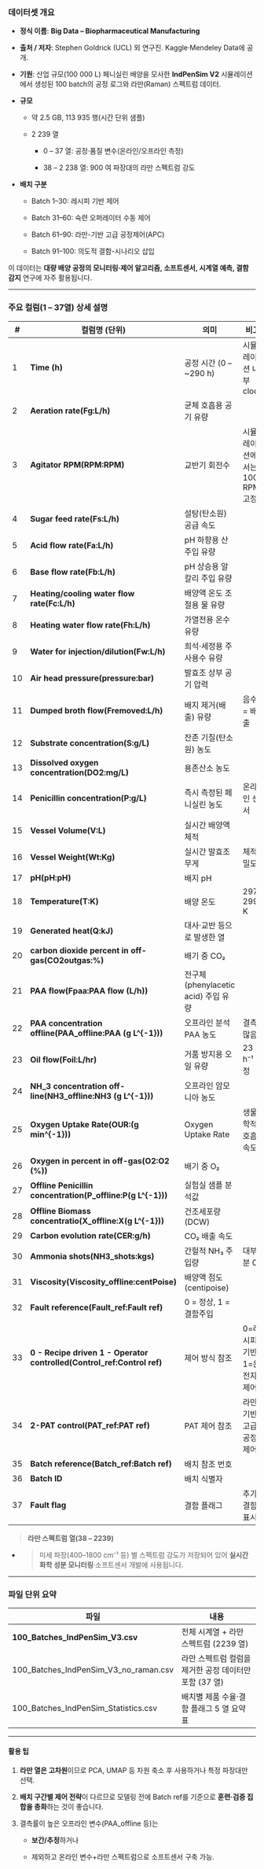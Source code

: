 ### **데이터셋 개요**

- **정식 이름**: **Big Data – Biopharmaceutical Manufacturing**
    
- **출처 / 저자**: Stephen Goldrick (UCL) 외 연구진. Kaggle·Mendeley Data에 공개.
    
- **기원**: 산업 규모(100 000 L) 페니실린 배양을 모사한 **IndPenSim V2** 시뮬레이션에서 생성된 100 batch의 공정 로그와 라만(Raman) 스펙트럼 데이터. 
    
- **규모**
    
    - 약 2.5 GB, 113 935 행(시간 단위 샘플)
        
    - 2 239 열
        
        - 0 – 37 열: 공정·품질 변수(온라인/오프라인 측정)
            
        - 38 – 2 238 열: 900 여 파장대의 라만 스펙트럼 강도
            
        
    
- **배치 구분**
    
    - Batch 1–30: 레시피 기반 제어
        
    - Batch 31–60: 숙련 오퍼레이터 수동 제어
        
    - Batch 61–90: 라만-기반 고급 공정제어(APC)
        
    - Batch 91–100: 의도적 결함-시나리오 삽입 
        
    

  

이 데이터는 **대량 배양 공정의 모니터링·제어 알고리즘, 소프트센서, 시계열 예측, 결함 감지** 연구에 자주 활용됩니다.

---

### **주요 컬럼(1 – 37열) 상세 설명**

|**#**|**컬럼명 (단위)**|**의미**|**비고**|
|---|---|---|---|
|1|**Time (h)**|공정 시간 (0 – ~290 h)|시뮬레이션 내부 clock|
|2|**Aeration rate(Fg:L/h)**|균체 호흡용 공기 유량||
|3|**Agitator RPM(RPM:RPM)**|교반기 회전수|시뮬레이션에서는 100 RPM 고정|
|4|**Sugar feed rate(Fs:L/h)**|설탕(탄소원) 공급 속도||
|5|**Acid flow rate(Fa:L/h)**|pH 하향용 산 주입 유량||
|6|**Base flow rate(Fb:L/h)**|pH 상승용 알칼리 주입 유량||
|7|**Heating/cooling water flow rate(Fc:L/h)**|배양액 온도 조절용 물 유량||
|8|**Heating water flow rate(Fh:L/h)**|가열전용 온수 유량||
|9|**Water for injection/dilution(Fw:L/h)**|희석·세정용 주사용수 유량||
|10|**Air head pressure(pressure:bar)**|발효조 상부 공기 압력||
|11|**Dumped broth flow(Fremoved:L/h)**|배지 제거(배출) 유량|음수 = 배출|
|12|**Substrate concentration(S:g/L)**|잔존 기질(탄소원) 농도||
|13|**Dissolved oxygen concentration(DO2:mg/L)**|용존산소 농도||
|14|**Penicillin concentration(P:g/L)**|즉시 측정된 페니실린 농도|온라인 센서|
|15|**Vessel Volume(V:L)**|실시간 배양액 체적||
|16|**Vessel Weight(Wt:Kg)**|실시간 발효조 무게|체적×밀도|
|17|**pH(pH:pH)**|배지 pH||
|18|**Temperature(T:K)**|배양 온도|297–299 K|
|19|**Generated heat(Q:kJ)**|대사·교반 등으로 발생한 열||
|20|**carbon dioxide percent in off-gas(CO2outgas:%)**|배기 중 CO₂||
|21|**PAA flow(Fpaa:PAA flow (L/h))**|전구체(phenylacetic acid) 주입 유량||
|22|**PAA concentration offline(PAA_offline:PAA (g L^{-1}))**|오프라인 분석 PAA 농도|결측 많음|
|23|**Oil flow(Foil:L/hr)**|거품 방지용 오일 유량|23 L h⁻¹ 고정|
|24|**NH_3 concentration off-line(NH3_offline:NH3 (g L^{-1}))**|오프라인 암모니아 농도||
|25|**Oxygen Uptake Rate(OUR:(g min^{-1}))**|Oxygen Uptake Rate|생물학적 호흡 속도|
|26|**Oxygen in percent in off-gas(O2:O2  (%))**|배기 중 O₂||
|27|**Offline Penicillin concentration(P_offline:P(g L^{-1}))**|실험실 샘플 분석값||
|28|**Offline Biomass concentratio(X_offline:X(g L^{-1}))**|건조세포량(DCW)||
|29|**Carbon evolution rate(CER:g/h)**|CO₂ 배출 속도||
|30|**Ammonia shots(NH3_shots:kgs)**|간헐적 NH₃ 주입량|대부분 0|
|31|**Viscosity(Viscosity_offline:centPoise)**|배양액 점도(centipoise)||
|32|**Fault reference(Fault_ref:Fault ref)**|0 = 정상, 1 = 결함주입||
|33|**0 - Recipe driven 1 - Operator controlled(Control_ref:Control ref)**|제어 방식 참조|0=레시피 기반, 1=운전자 제어|
|34|**2-PAT control(PAT_ref:PAT ref)**|PAT 제어 참조|라만 기반 고급공정제어|
|35|**Batch reference(Batch_ref:Batch ref)**|배치 참조 번호||
|36|**Batch ID**|배치 식별자||
|37|**Fault flag**|결함 플래그|추가 결함 표시|

> **라만 스펙트럼 열(38 – 2239)**

- > 미세 파장(400–1800 cm⁻¹ 등) 별 스펙트럼 강도가 저장되어 있어 **실시간 화학 성분 모니터링**·소프트센서 개발에 사용됩니다. 
    

---

### **파일 단위 요약**

| **파일**                                | **내용**                                                            |
| ------------------------------------- | ----------------------------------------------------------------- |
| **100_Batches_IndPenSim_V3.csv**      | 전체 시계열 + 라만 스펙트럼 (2239 열)                                         |
| 100_Batches_IndPenSim_V3_no_raman.csv | 라만 스펙트럼 컬럼을 제거한 공정 데이터만 포함 (37 열)                                 |
| 100_Batches_IndPenSim_Statistics.csv  | 배치별 제품 수율·결함 플래그 5 열 요약 표                                         |

---

#### **활용 팁**

1. **라만 열은 고차원**이므로 PCA, UMAP 등 차원 축소 후 사용하거나 특정 파장대만 선택.
    
2. **배치 구간별 제어 전략**이 다르므로 모델링 전에 Batch ref를 기준으로 **훈련·검증 집합을 층화**하는 것이 좋습니다.
    
3. 결측률이 높은 오프라인 변수(PAA_offline 등)는
    
    - **보간/추정**하거나
        
    - 제외하고 온라인 변수+라만 스펙트럼으로 소프트센서 구축 가능.
        
    

  